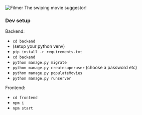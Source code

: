 ![Filmer](https://i.imgur.com/6pkMBuX.png)
The swiping movie suggestor!

### Dev setup
Backend:
- `cd backend`
- (setup your python venv)
- `pip install -r requirements.txt`
- `cd backend`
- `python manage.py migrate`
- `python manage.py createsuperuser` (choose a password etc)
- `python manage.py populateMovies`
- `python manage.py runserver`   

Frontend:
- `cd frontend`
- `npm i`
- `npm start`
